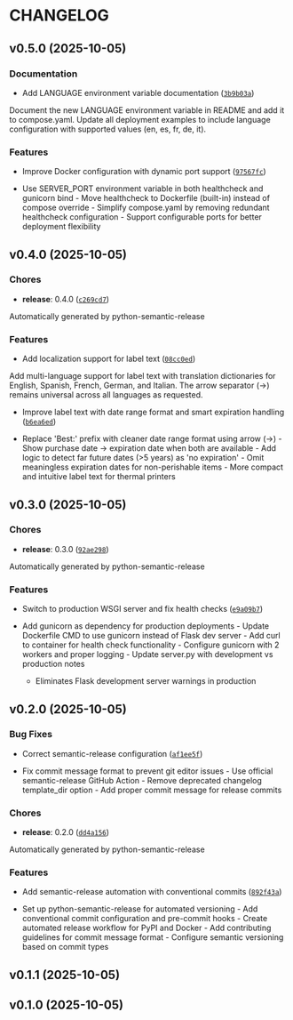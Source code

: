 # CHANGELOG


## v0.5.0 (2025-10-05)

### Documentation

- Add LANGUAGE environment variable documentation
  ([`3b9b03a`](https://github.com/miguelangel-nubla/grocy-label-printer-escpos/commit/3b9b03a832eaafa5f0672d4480c2c84a73bb7197))

Document the new LANGUAGE environment variable in README and add it to compose.yaml. Update all
  deployment examples to include language configuration with supported values (en, es, fr, de, it).

### Features

- Improve Docker configuration with dynamic port support
  ([`97567fc`](https://github.com/miguelangel-nubla/grocy-label-printer-escpos/commit/97567fceee2de794098a0b57e9c46ce80a585a98))

- Use SERVER_PORT environment variable in both healthcheck and gunicorn bind - Move healthcheck to
  Dockerfile (built-in) instead of compose override - Simplify compose.yaml by removing redundant
  healthcheck configuration - Support configurable ports for better deployment flexibility


## v0.4.0 (2025-10-05)

### Chores

- **release**: 0.4.0
  ([`c269cd7`](https://github.com/miguelangel-nubla/grocy-label-printer-escpos/commit/c269cd77ab71e129d4fa5dd1cc88cfcfe6cc318c))

Automatically generated by python-semantic-release

### Features

- Add localization support for label text
  ([`08cc0ed`](https://github.com/miguelangel-nubla/grocy-label-printer-escpos/commit/08cc0eda8bdb612b107ab66d73010769fba8d03a))

Add multi-language support for label text with translation dictionaries for English, Spanish,
  French, German, and Italian. The arrow separator (→) remains universal across all languages as
  requested.

- Improve label text with date range format and smart expiration handling
  ([`b6ea6ed`](https://github.com/miguelangel-nubla/grocy-label-printer-escpos/commit/b6ea6ed3ac87e30d451e57e09d47791ab27faaa9))

- Replace 'Best:' prefix with cleaner date range format using arrow (→) - Show purchase date →
  expiration date when both are available - Add logic to detect far future dates (>5 years) as 'no
  expiration' - Omit meaningless expiration dates for non-perishable items - More compact and
  intuitive label text for thermal printers


## v0.3.0 (2025-10-05)

### Chores

- **release**: 0.3.0
  ([`92ae298`](https://github.com/miguelangel-nubla/grocy-label-printer-escpos/commit/92ae2985190797c1b1b459cc6788336fcb578290))

Automatically generated by python-semantic-release

### Features

- Switch to production WSGI server and fix health checks
  ([`e9a09b7`](https://github.com/miguelangel-nubla/grocy-label-printer-escpos/commit/e9a09b76fd565dd34344ffbe324902934730afa2))

- Add gunicorn as dependency for production deployments - Update Dockerfile CMD to use gunicorn
  instead of Flask dev server - Add curl to container for health check functionality - Configure
  gunicorn with 2 workers and proper logging - Update server.py with development vs production notes
  - Eliminates Flask development server warnings in production


## v0.2.0 (2025-10-05)

### Bug Fixes

- Correct semantic-release configuration
  ([`af1ee5f`](https://github.com/miguelangel-nubla/grocy-label-printer-escpos/commit/af1ee5f2015ce999a4d05e8bbc94fbbaecff8e7e))

- Fix commit message format to prevent git editor issues - Use official semantic-release GitHub
  Action - Remove deprecated changelog template_dir option - Add proper commit message for release
  commits

### Chores

- **release**: 0.2.0
  ([`dd4a156`](https://github.com/miguelangel-nubla/grocy-label-printer-escpos/commit/dd4a1565e186c1ae9b211fddc1b133c0eb9f438c))

Automatically generated by python-semantic-release

### Features

- Add semantic-release automation with conventional commits
  ([`892f43a`](https://github.com/miguelangel-nubla/grocy-label-printer-escpos/commit/892f43a4f9e9aaf9b74935867bd85c718dfd8b04))

- Set up python-semantic-release for automated versioning - Add conventional commit configuration
  and pre-commit hooks - Create automated release workflow for PyPI and Docker - Add contributing
  guidelines for commit message format - Configure semantic versioning based on commit types


## v0.1.1 (2025-10-05)


## v0.1.0 (2025-10-05)
